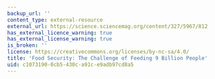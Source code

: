```yaml
---
backup_url: ''
content_type: external-resource
external_url: https://science.sciencemag.org/content/327/5967/812
has_external_licence_warning: true
has_external_license_warning: true
is_broken: ''
license: https://creativecommons.org/licenses/by-nc-sa/4.0/
title: 'Food Security: The Challenge of Feeding 9 Billion People'
uid: c1073190-0cb5-430c-a91c-e9adb97cd8a5
---
```

